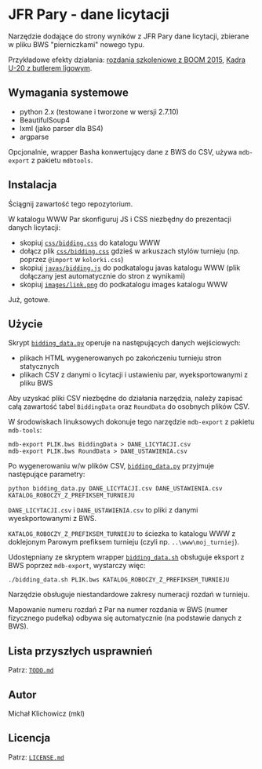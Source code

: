 
JFR Pary - dane licytacji
=========================

Narzędzie dodające do strony wyników z JFR Pary dane licytacji, zbierane w pliku
BWS "pierniczkami" nowego typu.

Przykładowe efekty działania:
[rozdania szkoleniowe z BOOM 2015](http://www.pzbs.pl/wyniki/boom/2015/boom_wirtualne_me.html),
[Kadra U-20 z butlerem ligowym](http://emkael.info/brydz/wyniki/2015/u20_szczyrk/ligowe.html).

Wymagania systemowe
-------------------

* python 2.x (testowane i tworzone w wersji 2.7.10)
* BeautifulSoup4
* lxml (jako parser dla BS4)
* argparse

Opcjonalnie, wrapper Basha konwertujący dane z BWS do CSV, używa `mdb-export`
z pakietu `mdbtools`.

Instalacja
----------

Ściągnij zawartość tego repozytorium.

W katalogu WWW Par skonfiguruj JS i CSS niezbędny do prezentacji danych
licytacji:
* skopiuj [`css/bidding.css`](css/bidding.css) do katalogu WWW
* dołącz plik [`css/bidding.css`](css/bidding.css) gdzieś w arkuszach stylów turnieju
(np. poprzez `@import` w `kolorki.css`)
* skopiuj [`javas/bidding.js`](javas/bidding.js) do podkatalogu javas katalogu WWW (plik dołączany
jest automatycznie do stron z wynikami)
* skopiuj [`images/link.png`](images/link.png) do podkatalogu images katalogu WWW

Już, gotowe.

Użycie
------

Skrypt [`bidding_data.py`](bidding_data.py) operuje na następujących
danych wejściowych:
* plikach HTML wygenerowanych po zakończeniu turnieju stron statycznych
* plikach CSV z danymi o licytacji i ustawieniu par, wyeksportowanymi z pliku
BWS

Aby uzyskać pliki CSV niezbędne do działania narzędzia, należy zapisać całą
zawartość tabel `BiddingData` oraz `RoundData` do osobnych plików CSV.

W środowiskach linuksowych dokonuje tego narzędzie `mdb-export` z pakietu
`mdb-tools`:
```
mdb-export PLIK.bws BiddingData > DANE_LICYTACJI.csv
mdb-export PLIK.bws RoundData > DANE_USTAWIENIA.csv
```

Po wygenerowaniu w/w plików CSV, [`bidding_data.py`](bidding_data.py)
przyjmuje następujące parametry:
```
python bidding_data.py DANE_LICYTACJI.csv DANE_USTAWIENIA.csv KATALOG_ROBOCZY_Z_PREFIKSEM_TURNIEJU
```

`DANE_LICYTACJI.csv` i `DANE_USTAWIENIA.csv` to pliki z danymi wyeskportowanymi
z BWS.

`KATALOG_ROBOCZY_Z_PREFIKSEM_TURNIEJU` to ściezka to katalogu WWW z doklejonym
Parowym prefiksem turnieju (czyli np. `..\www\moj_turniej`).

Udostępniany ze skryptem wrapper [`bidding_data.sh`](bidding_data.sh)
obsługuje eksport z BWS poprzez `mdb-export`, wystarczy więc:
```
./bidding_data.sh PLIK.bws KATALOG_ROBOCZY_Z_PREFIKSEM_TURNIEJU
```

Narzędzie obsługuje niestandardowe zakresy numeracji rozdań w turnieju.

Mapowanie numeru rozdań z Par na numer rozdania w BWS (numer fizycznego pudełka)
odbywa się automatycznie (na podstawie danych z BWS).

Lista przyszłych usprawnień
---------------------------

Patrz: [`TODO.md`](TODO.md)

Autor
-----

Michał Klichowicz (mkl)

Licencja
--------

Patrz: [`LICENSE.md`](LICENSE.md)
